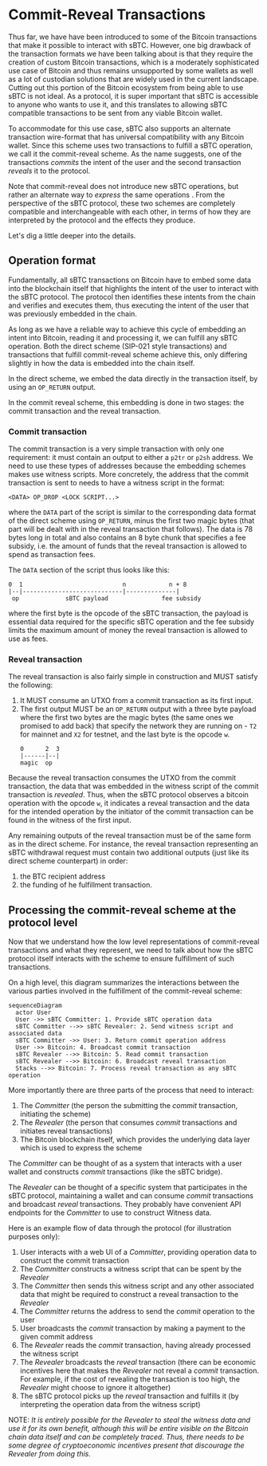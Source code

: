 # Commit-Reveal Transactions

Thus far, we have have been introduced to some of the Bitcoin transactions that make it possible to interact with sBTC. However, one big drawback of the transaction formats we have been talking about is that they require the creation of custom Bitcoin transactions, which is a moderately sophisticated use case of Bitcoin and thus remains unsupported by some wallets as well as a lot of custodian solutions that are widely used in the current landscape. Cutting out this portion of the Bitcoin ecosystem from being able to use sBTC is not ideal. As a protocol, it is super important that sBTC is accessible to anyone who wants to use it, and this translates to allowing sBTC compatible transactions to be sent from any viable Bitcoin wallet.

To accommodate for this use case, sBTC also supports an alternate transaction wire-format that has universal compatibility with any Bitcoin wallet. Since this scheme uses two transactions to fulfill a sBTC operation, we call it the commit-reveal scheme. As the name suggests, one of the transactions *commits* the intent of the user and the second transaction *reveals* it to the protocol.

Note that commit-reveal does not introduce new sBTC operations, but rather an alternate way to *express* the same operations . From the perspective of the sBTC protocol, these two schemes are completely compatible and interchangeable with each other, in terms of how they are interpreted by the protocol and the effects they produce.

Let's dig a little deeper into the details.

## Operation format

Fundamentally, all sBTC transactions on Bitcoin have to embed some data into the blockchain itself that highlights the intent of the user to interact with the sBTC protocol. The protocol then identifies these intents from the chain and verifies and executes them, thus executing the intent of the user that was previously embedded in the chain.

As long as we have a reliable way to achieve this cycle of embedding an intent into Bitcoin, reading it and processing it, we can fulfill any sBTC operation. Both the direct scheme (SIP-021 style transactions) and transactions that fulfill commit-reveal scheme achieve this, only differing slightly in how the data is embedded into the chain itself.

In the direct scheme, we embed the data directly in the transaction itself, by using an `OP_RETURN` output.

In the commit reveal scheme, this embedding is done in two stages: the commit transaction and the reveal transaction.

### Commit transaction

The commit transaction is a very simple transaction with only one requirement: it must contain an output to either a `p2tr` or `p2sh` address. We need to use these types of addresses because the embedding schemes makes use witness scripts. More concretely, the address that the commit transaction is sent to needs to have a witness script in the format:

```
<DATA> OP_DROP <LOCK SCRIPT...>
```

where the `DATA` part of the script is similar to the corresponding data format of the direct scheme using `OP_RETURN`, minus the first two magic bytes (that part will be dealt with in the reveal transaction that follows). The data is 78 bytes long in total and also contains an 8 byte chunk that specifies a fee subsidy, i.e. the amount of funds that the reveal transaction is allowed to spend as transaction fees.

The `DATA` section of the script thus looks like this:

```
0  1                            n            n + 8
|--|----------------------------|--------------|
 op             sBTC payload               fee subsidy
```

where the first byte is the opcode of the sBTC transaction, the payload is essential data required for the specific sBTC operation and the fee subsidy limits the maximum amount of money the reveal transaction is allowed to use as fees.

### Reveal transaction

The reveal transaction is also fairly simple in construction and MUST satisfy the following:

1. It MUST consume an UTXO from a commit transaction as its first input.
2. The first output MUST be an `OP_RETURN` output with a three byte payload where the first two bytes are the magic bytes (the same ones we promised to add back) that specify the network they are running on - `T2` for mainnet and `X2` for testnet, and the last byte is the opcode `w`.
    ```
    0      2  3
    |------|--|
    magic  op
    ```

Because the reveal transaction consumes the UTXO from the commit transaction, the data that was embedded in the witness script of the commit transaction is *revealed*. Thus, when the sBTC protocol observes a bitcoin operation with the opcode `w`, it indicates a reveal transaction and the data for the intended operation by the initiator of the commit transaction can be found in the witness of the first input.

Any remaining outputs of the reveal transaction must be of the same form as in the direct scheme. For instance, the reveal transaction representing an sBTC withdrawal request must contain two additional outputs (just like its direct scheme counterpart) in order: 

1. the BTC recipient address 
2. the funding of he fulfillment transaction.

## Processing the commit-reveal scheme at the protocol level

Now that we understand how the low level representations of commit-reveal transactions and what they represent, we need to talk about how the sBTC protocol itself interacts with the scheme to ensure fulfillment of such transactions.

On a high level, this diagram summarizes the interactions between the various parties involved in the fulfillment of the commit-reveal scheme:

```mermaid
sequenceDiagram
  actor User
  User ->> sBTC Committer: 1. Provide sBTC operation data
  sBTC Committer -->> sBTC Revealer: 2. Send witness script and associated data
  sBTC Committer ->> User: 3. Return commit operation address
  User ->> Bitcoin: 4. Broadcast commit transaction
  sBTC Revealer -->> Bitcoin: 5. Read commit transaction
  sBTC Revealer -->> Bitcoin: 6. Broadcast reveal transaction
  Stacks -->> Bitcoin: 7. Process reveal transaction as any sBTC operation
```

More importantly there are three parts of the process that need to interact:

1. The *Committer* (the person the submitting the *commit* transaction, initiating the scheme)
2. The *Revealer* (the person that consumes *commit* transactions and initiates reveal transactions)
3. The Bitcoin blockchain itself, which provides the underlying data layer which is used to express the scheme

The *Committer* can be thought of as a system that interacts with a user wallet and constructs *commit* transactions (like the sBTC bridge).

The *Revealer* can be thought of a specific system that participates in the sBTC protocol, maintaining a wallet and can consume *commit* transactions and broadcast *reveal* transactions. They probably have convenient API endpoints for the *Committer* to use to construct Witness data.

Here is an example flow of data through the protocol (for illustration purposes only):

1. User interacts with a web UI of a *Committer*, providing operation data to construct the commit transaction
2. The *Committer* constructs a witness script that can be spent by the *Revealer*
3. The *Committer* then sends this witness script and any other associated data that might be required to construct a reveal transaction to the *Revealer*
4. The *Committer* returns the address to send the *commit* operation to the user
5. User broadcasts the *commit* transaction by making a payment to the given commit address
6. The *Revealer* reads the *commit* transaction, having already processed the witness script
7. The *Revealer* broadcasts the *reveal* transaction (there can be economic incentives here that makes the *Revealer* not reveal a *commit* transaction. For example, if the cost of revealing the transaction is too high, the *Revealer* might choose to ignore it altogether)
8. The sBTC protocol picks up the *reveal* transaction and fulfills it (by interpreting the operation data from the witness script)

NOTE: *It is entirely possible for the *Revealer* to steal the witness data and use it for its own benefit, although this will be entire visible on the Bitcoin chain data itself and can be completely traced. Thus, there needs to be some degree of cryptoeconomic incentives present that discourage the *Revealer* from doing this.*

